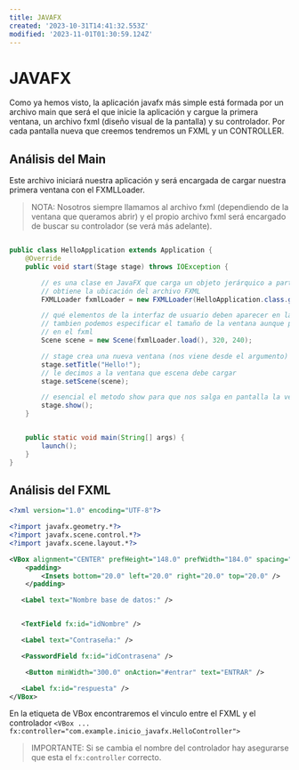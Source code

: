 ```yaml
---
title: JAVAFX
created: '2023-10-31T14:41:32.553Z'
modified: '2023-11-01T01:30:59.124Z'
---
```


# JAVAFX

Como ya hemos visto, la aplicación javafx más simple está formada por un archivo main que será el que inicie la aplicación y cargue la primera ventana, un archivo fxml (diseño visual de la pantalla) y su controlador. Por cada pantalla nueva que creemos tendremos un FXML y un CONTROLLER.

## Análisis del Main
Este archivo iniciará nuestra aplicación y será encargada de cargar nuestra primera ventana con el FXMLLoader.

> NOTA: Nosotros siempre llamamos al archivo fxml (dependiendo de la ventana que queramos abrir) y el propio archivo fxml será encargado de buscar su controlador (se verá más adelante).

```java

public class HelloApplication extends Application {
    @Override
    public void start(Stage stage) throws IOException {

        // es una clase en JavaFX que carga un objeto jerárquico a partir de un documento XML (FXML).
        // obtiene la ubicación del archivo FXML
        FXMLLoader fxmlLoader = new FXMLLoader(HelloApplication.class.getResource("hello-view.fxml"));

        // qué elementos de la interfaz de usuario deben aparecer en la ventana y cómo deben organizarse.
        // tambien podemos especificar el tamaño de la ventana aunque podemos suprimirlo y especificarlo
        // en el fxml
        Scene scene = new Scene(fxmlLoader.load(), 320, 240);

        // stage crea una nueva ventana (nos viene desde el argumento)
        stage.setTitle("Hello!");
        // le decimos a la ventana que escena debe cargar
        stage.setScene(scene);

        // esencial el metodo show para que nos salga en pantalla la ventana
        stage.show();
    }


    public static void main(String[] args) {
        launch();
    }
}

```

## Análisis del FXML

```xml
<?xml version="1.0" encoding="UTF-8"?>

<?import javafx.geometry.*?>
<?import javafx.scene.control.*?>
<?import javafx.scene.layout.*?>

<VBox alignment="CENTER" prefHeight="148.0" prefWidth="184.0" spacing="20.0" xmlns="http://javafx.com/javafx/11.0.14-internal" xmlns:fx="http://javafx.com/fxml/1" fx:controller="com.example.inicio_javafx.HelloController">
    <padding>
        <Insets bottom="20.0" left="20.0" right="20.0" top="20.0" />
    </padding>

   <Label text="Nombre base de datos:" />


   <TextField fx:id="idNombre" />

   <Label text="Contraseña:" />

   <PasswordField fx:id="idContrasena" />

    <Button minWidth="300.0" onAction="#entrar" text="ENTRAR" />

   <Label fx:id="respuesta" />
</VBox>


```

En la etiqueta de VBox encontraremos el vinculo entre el FXML y el controlador `<VBox ... fx:controller="com.example.inicio_javafx.HelloController">`

> IMPORTANTE: Si se cambia el nombre del controlador hay asegurarse que esta el `fx:controller` correcto.












